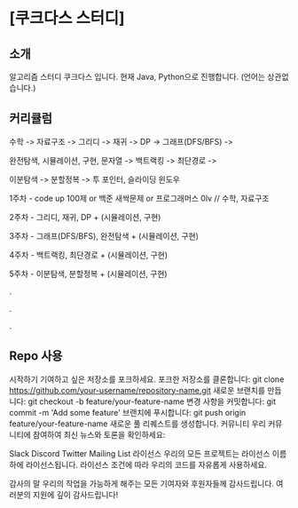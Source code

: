 # [쿠크다스 스터디]

## 소개
알고리즘 스터디 쿠크다스 입니다.
현재 Java, Python으로 진행합니다. (언어는 상관없습니다.)


## 커리큘럼
수학 -> 자료구조 -> 그리디 -> 재귀 -> DP -> 그래프(DFS/BFS) ->  

완전탐색, 시뮬레이션, 구현, 문자열 -> 백트랙킹 -> 최단경로 -> 

이분탐색 -> 분할정복 -> 투 포인터, 슬라이딩 윈도우

1주차 - code up 100제 or 백준 새싹문제 or 프로그래머스 0lv // 수학, 자료구조 

2주차 - 그리디, 재귀, DP + (시뮬레이션, 구현)

3주차 - 그래프(DFS/BFS), 완전탐색 + (시뮬레이션, 구현)

4주차 - 백트랙킹, 최단경로 + (시뮬레이션, 구현)

5주차 - 이분탐색, 분할정복 + (시뮬레이션, 구현)

.

.

.

## Repo 사용


시작하기
기여하고 싶은 저장소를 포크하세요.
포크한 저장소를 클론합니다: git clone https://github.com/your-username/repository-name.git
새로운 브랜치를 만듭니다: git checkout -b feature/your-feature-name
변경 사항을 커밋합니다: git commit -m 'Add some feature'
브랜치에 푸시합니다: git push origin feature/your-feature-name
새로운 풀 리퀘스트를 생성합니다.
커뮤니티
우리 커뮤니티에 참여하여 최신 뉴스와 토론을 확인하세요:

Slack
Discord
Twitter
Mailing List
라이선스
우리의 모든 프로젝트는 라이선스 이름 하에 라이선스됩니다. 라이선스 조건에 따라 우리의 코드를 자유롭게 사용하세요.

감사의 말
우리의 작업을 가능하게 해주는 모든 기여자와 후원자들께 감사드립니다. 여러분의 지원에 깊이 감사드립니다!



<!--

**Here are some ideas to get you started:**

🙋‍♀️ A short introduction - what is your organization all about?
🌈 Contribution guidelines - how can the community get involved?
👩‍💻 Useful resources - where can the community find your docs? Is there anything else the community should know?
🍿 Fun facts - what does your team eat for breakfast?
🧙 Remember, you can do mighty things with the power of [Markdown](https://docs.github.com/github/writing-on-github/getting-started-with-writing-and-formatting-on-github/basic-writing-and-formatting-syntax)
-->
